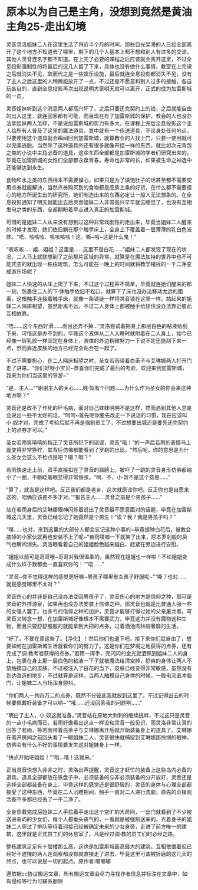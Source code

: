 # 原本以为自己是主角，没想到竟然是黄油主角25-走出幻境

灵音灵洛姐妹二人在这里生活了将近半个月的时间，那些目光呆滞的人已经全部离开了这个地方不知道去了哪里，剩下的几个人基本上都不想和别人有过多的交流，其他人灵音连名字都不知道。在上完了必要的课程之后应该就会离开这里，不过全息投影强制性的将最后的这几人留了下来，具体也没有做什么事情，教室在上完课之后就消失不见，取而代之是一些娱乐设施，最后就连全息投影都消失不见，没有了主人之后这里的人稍微能放开了一点，不过还是不愿意和别人过多的接触，各自玩各自的，直到全息投影再次出现说明大家明天就可以离开，正式的成为加雷斯城的一员。

灵音姐妹听到这个消息两人都高兴坏了，之后只要还完契约上的钱，之后就能自由的出入这里，就连回家都有可能，而且现在有了加雷斯城的保护，教会的人也没办法拿姐妹两人怎样，不是说加雷斯城的势力有多大，在课程上完后全息投影这个主人给所有人普及了这里的魔法道具，其中就有一个传送道具，不论身处任何地点，只要使用这个道具就会瞬间回到加雷斯城，就算教会的人找上门，只要一使用就可以完美逃脱。当然除了这种道具外还有很多就像开挂一样的东西，就比如次元背包之类的小说中主角必备的道具，这些东西全部都是加雷斯城的学者们研究出来的，毕竟在加雷斯城的女性们全部都永葆青春，寿命也非常的长，如果被生命之神选中还能够达到永生。

食物和水之类的东西根本不需要操心，如果只是为了填饱肚子的话甚至都不需要使用点券就能解决，当然点券购买到的食物都是品质上乘的好货，在什么都不需要担心的地方所诞生出的研究所，她们制造出来的东西必定让一般人无法想象的。在全息投影通知了明天就能出去后灵音姐妹二人非常高兴早早就去睡觉了，也没有互相发电之类的东西，全都期盼着早点进入真正的加雷斯城。

可惜的是姐妹二人从来没有想到过这种非常戏剧性的走出来，毕竟当姐妹二人醒来的时候才发现，她们依旧躺在那个触手床上，全身上下覆盖着一层薄薄的乳白色液体。“唔、咳咳咳、咳咳咳咳！这、嘶~哈~这是什么鬼！”

“咳咳咳……姐、姐姐？这里是……这里不是白花……”姐妹二人都发现了现在的状况，二人马上就联想到了之前那片区域的异常。就算是在魔法加持的世界中也不可能凭空的就出现一栋栋建筑，怎么可能在一晚上的时间就将教学楼拆的一干二净变成游乐场呢？

姐妹二人快速的从床上爬了下来，不过这个过程并不简单，毕竟就连她们醒来的那一刻，包裹住二人的下·体触手依旧不松口，就算下了床也没办法移动太远的距离，这根触手连接着触手床，就像一条锁链一样将灵音锁在这里一样。站起来的姐妹二人隔床相望，虽然距离不远，不过二人身体上都被触手给锁住没办法靠近彼此互相依靠。

“唔……这个东西好滑……而且还弄不掉…”灵洛尝试着把身上那层白色的粘液给刮下来，可惜这是办不到的，毕竟这个液体从二人入睡时就附着在二人身上，如今已经像一层乳胶一样固定在身体上，液体的外边稍微努力一下说不定还能刮下来一点，然而靠近皮肤的地方已经完全贴合在一起了。

不过不需要担心，在二人隔床相望之时，圣女若雨带着白荼子与艾琳娜两人打开门走了进来。“你们好呀小宝贝~恭喜你们完成了最后的考验，欢迎来到加雷斯城，我来为你们当这里的导游~”

“是，主人…”“谢谢主人的关心……贱·奴有个问题……为什么作为圣女的你会来这种地方啊？”

灵音还是改不了作死的坏毛病，面对自己妹妹明明不是这样，然而遇到其他人总是会说出一些不太好的话。“呵呵~首先呢你要先改正一下说话的习惯，现在应该叫小·奴才对，完成了考验后就不再是强制员工了，不过想要出城还是要先还完契约上的点券才可以。”

圣女若雨笑嘻嘻的指正了灵音所犯下的错误，灵音“哦！”的一声后若雨的表情马上就变得非常狰狞，其背后仿佛都能看到了罗刹的出现。“然后呢，你的意思是为什么圣女会这么不检点是吧？嗯？啊？”

若雨快速走上前，双手直接扣在了灵音的肩膀上，被吓了一跳的灵音身形仿佛都缩小了一圈，不断眨着眼显得非常慌张。“啊、不，小·奴不是这个意思……”

“算了，就当是这样吧。反正我们都是老乡，这次就原谅你吧。反正你也是自愿来这的，咱俩应该差不多才对。”“报告主人……灵音之前是个男孩子……”

站在若雨身后的艾琳娜眼神闪烁着说出了灵音最不愿意面对的话题，毕竟在加雷斯城这几天里，灵音已经忘记了她竟然是个男生！“诶？我？我是男孩子吗？”

“噗……也对，来到这里的大部分人都会忘记这种小事的~毕竟接种白花后，被教会摘掉的小家伙就再也安装不上了呢~”若雨噗嗤一下就笑了出来，原本罗刹般的戾气也瞬间消失。灵洛眼看着自己的姐姐脸色越来越白，赶紧在旁边进行安慰。

“姐姐以前可是哥哥哦~哥哥对我很温柔的，虽然现在姐姐也一样啦！不论姐姐变成什么样子我都会一直喜欢你的！”“唔……”

“灵音~你不觉得这样的感觉更好嘛~男孩子哪里有女孩子舒服呢~”“嘶？也对……就是感觉哪里不太对？”

灵音伤心的并非是自己没办法变回男孩子了，灵音伤心的地方是信仰之种，那可是灵音的外挂源泉，如果再也没办法安装上信仰之种，那灵音也就是比普通人强一些的女强人罢了。也多亏的信仰之种的加护，灵音才能够打得过她的父亲屠龙者。可灵音又转念一想，在加雷斯城好像根本不需要武力，毕竟这力并没有魔物这种生物，而且只要舒舒服服的就能拿到大把的点券，过着酒池肉林般奢靡的生活。

“好了，不要在意这些了。【净化】！然后你们也退下吧。接下来你们就自由了，想要如何在加雷斯城生活就看你们的努力了。这是你们在梦境之地获得的点券，还有完成了调·教考验获得的点券。”若雨一挥手，亮闪闪的金光就洒照到姐妹二人的身上，包裹在身上那一层白色的粘液一下子就被魔法给清空掉，舒爽的身体让两人不禁触摸自己的皮肤。不过被注入了白花的当下，皮肤已经变得非常敏感，虽然没有到达改造的地步，不过就算是这样，当两人触摸自己身体的时候，一股电流直冲脑门，让姐妹二人当场浑身颤抖。

“你们两人一共四万二的点券，既然不分彼此我就放到这里了。不过记得出去的时候要佩戴好装备才可以哟~”“哦……还没回答我的问题咧……”

“明白了主人，小·奴这就准备。”灵音站在原地大刺刺的继续挑衅，不过这只是灵音的一点小毛病而已，若雨好像看出这点一样没和灵音一般见识，而灵洛非常认真的回答了若雨，等若雨带着白荼子与艾琳娜离开后就开始装备身上的道具了。艾琳娜在离开房间之前回头看了一眼姐妹二人，灵音很快就捕捉到艾琳娜那怜悯的眼神，仿佛会有什么不好的事情要发生这对姐妹身上一样。

“快点开始吧姐姐！”“哦…哦！这就来。”

正当灵音快想入非非之时，灵洛出声提醒，灵音这才赶忙的装备上这些岛内必备的道具。道具全部都放在铁盘子中，必须装备的与非必须装备的分开放好，灵音还是选择全部都装备在身上，毕竟这样的感觉还是很舒服的，灵音的身体与心理全部都接受了这种东西，毕竟在二人沉睡期间，触手一直对二人进行洗脑，原先的贞操观念差不多都已经丢了一干二净了。

全身穿戴完成后姐妹二人手拉着手走出这个空旷的大房间，一出门就看到了不少被送进岛屿的少女们，每个人都垂头丧气的，一看就是被强制送来的。光着身子的姐妹二人穿过了排队等待着迎接已经被确定未来的少女身旁，走进了前方唯一的建筑，这里就是正式员工们的休息室了，凡是经过调·教的员工们的必经之路。

整栋建筑足足有十层楼那么高，这也是加雷斯城最高最大的建筑，互相依偎着但已经好不遮掩的两人连观察都没有就直接走了进去，毕竟这里可谓被折磨的这几天的终点，也可以说是一切的起点。原作者:嘟嘟嘟

遵依据cc协议搬运文章，所有搬运文章会尽力寻找作者信息并标注在文章中，如有侵权等行为可联系删除
